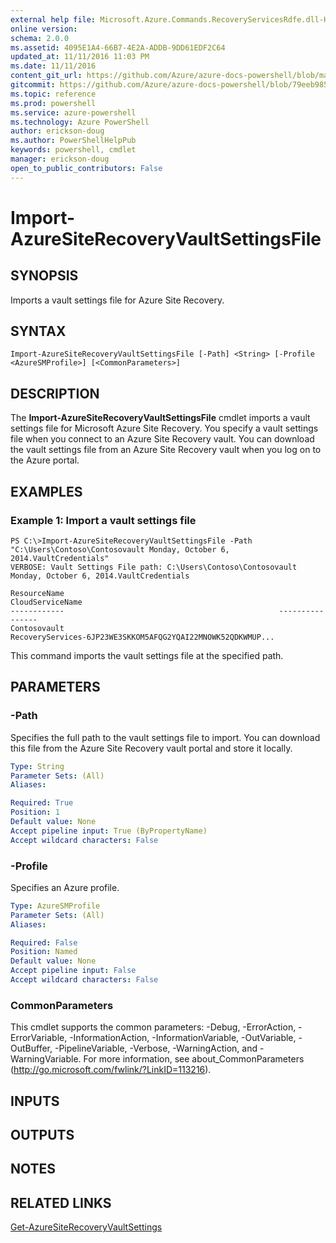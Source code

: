 ```yaml
---
external help file: Microsoft.Azure.Commands.RecoveryServicesRdfe.dll-Help.xml
online version: 
schema: 2.0.0
ms.assetid: 4095E1A4-66B7-4E2A-ADDB-9DD61EDF2C64
updated_at: 11/11/2016 11:03 PM
ms.date: 11/11/2016
content_git_url: https://github.com/Azure/azure-docs-powershell/blob/master/azureps-cmdlets-docs/ServiceManagement/Azure.SiteRecovery/v3.0.0/Import-AzureSiteRecoveryVaultSettingsFile.md
gitcommit: https://github.com/Azure/azure-docs-powershell/blob/79eeb985ea480979357fb4695832a0c3d29a48bf/azureps-cmdlets-docs/ServiceManagement/Azure.SiteRecovery/v3.0.0/Import-AzureSiteRecoveryVaultSettingsFile.md
ms.topic: reference
ms.prod: powershell
ms.service: azure-powershell
ms.technology: Azure PowerShell
author: erickson-doug
ms.author: PowerShellHelpPub
keywords: powershell, cmdlet
manager: erickson-doug
open_to_public_contributors: False
---
```


# Import-AzureSiteRecoveryVaultSettingsFile

## SYNOPSIS
Imports a vault settings file for Azure Site Recovery.

## SYNTAX

```
Import-AzureSiteRecoveryVaultSettingsFile [-Path] <String> [-Profile <AzureSMProfile>] [<CommonParameters>]
```

## DESCRIPTION
The **Import-AzureSiteRecoveryVaultSettingsFile** cmdlet imports a vault settings file for Microsoft Azure Site Recovery.
You specify a vault settings file when you connect to an Azure Site Recovery vault.
You can download the vault settings file from an Azure Site Recovery vault when you log on to the Azure portal.

## EXAMPLES

### Example 1: Import a vault settings file
```
PS C:\>Import-AzureSiteRecoveryVaultSettingsFile -Path "C:\Users\Contoso\Contosovault Monday, October 6, 2014.VaultCredentials"
VERBOSE: Vault Settings File path: C:\Users\Contoso\Contosovault Monday, October 6, 2014.VaultCredentials

ResourceName                                                CloudServiceName
------------                                                ----------------
Contosovault                                              RecoveryServices-6JP23WE3SKKOM5AFQG2YQAI22MNOWK52QDKWMUP...
```

This command imports the vault settings file at the specified path.

## PARAMETERS

### -Path
Specifies the full path to the vault settings file to import.
You can download this file from the Azure Site Recovery vault portal and store it locally.

```yaml
Type: String
Parameter Sets: (All)
Aliases: 

Required: True
Position: 1
Default value: None
Accept pipeline input: True (ByPropertyName)
Accept wildcard characters: False
```

### -Profile
Specifies an Azure profile.

```yaml
Type: AzureSMProfile
Parameter Sets: (All)
Aliases: 

Required: False
Position: Named
Default value: None
Accept pipeline input: False
Accept wildcard characters: False
```

### CommonParameters
This cmdlet supports the common parameters: -Debug, -ErrorAction, -ErrorVariable, -InformationAction, -InformationVariable, -OutVariable, -OutBuffer, -PipelineVariable, -Verbose, -WarningAction, and -WarningVariable. For more information, see about_CommonParameters (http://go.microsoft.com/fwlink/?LinkID=113216).

## INPUTS

## OUTPUTS

## NOTES

## RELATED LINKS

[Get-AzureSiteRecoveryVaultSettings](xref:ServiceManagement/Azure.SiteRecovery/v3.0.0/Get-AzureSiteRecoveryVaultSettings.md)


